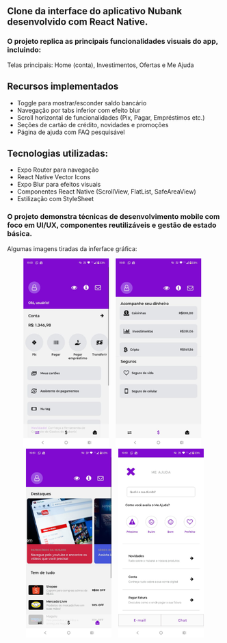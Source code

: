 <h2>Clone da interface do aplicativo <b>Nubank</b> desenvolvido com React Native.</h2> <h3>O projeto replica as principais funcionalidades visuais do app, incluindo:</h3> 

Telas principais: Home (conta), Investimentos, Ofertas e Me Ajuda
    
<h2>Recursos implementados</h2>
    <ul>
      <li>Toggle para mostrar/esconder saldo bancário</li>
      <li>Navegação por tabs inferior com efeito blur</li>
      <li>Scroll horizontal de funcionalidades (Pix, Pagar, Empréstimos etc.)</li>
      <li>Seções de cartão de crédito, novidades e promoções</li>
      <li>Página de ajuda com FAQ pesquisável</li>
    </ul>
    
<h2>Tecnologias utilizadas:</h2>
    <ul>
      <li>Expo Router para navegação</li>
      <li>React Native Vector Icons</li>
      <li>Expo Blur para efeitos visuais</li>
      <li>Componentes React Native (ScrollView, FlatList, SafeAreaView)</li>
      <li>Estilização com StyleSheet</li>
    </ul>
        
<h3>O projeto demonstra técnicas de desenvolvimento mobile com foco em UI/UX, componentes reutilizáveis e gestão de estado básica.</h3>

Algumas imagens tiradas da inferface gráfica:
<p align="center">
  <img src="./preview/IMG-20250615-WA0023.jpg" width="200" alt="Tela inicial" />&nbsp;&nbsp;&nbsp;
  <img src="./preview/IMG-20250615-WA0024.jpg" width="200" alt="Tela investimentos" />&nbsp;&nbsp;&nbsp;
  <img src="./preview/IMG-20250615-WA0025.jpg" width="200" alt="Tela publicidade" />&nbsp;&nbsp;&nbsp;
  <img src="./preview/IMG-20250615-WA0022.jpg" width="200" alt="Tela ajuda" />
</p>










